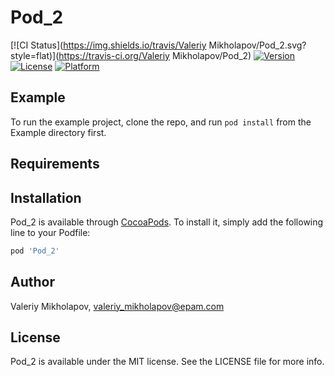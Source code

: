 # Pod_2

[![CI Status](https://img.shields.io/travis/Valeriy Mikholapov/Pod_2.svg?style=flat)](https://travis-ci.org/Valeriy Mikholapov/Pod_2)
[![Version](https://img.shields.io/cocoapods/v/Pod_2.svg?style=flat)](https://cocoapods.org/pods/Pod_2)
[![License](https://img.shields.io/cocoapods/l/Pod_2.svg?style=flat)](https://cocoapods.org/pods/Pod_2)
[![Platform](https://img.shields.io/cocoapods/p/Pod_2.svg?style=flat)](https://cocoapods.org/pods/Pod_2)

## Example

To run the example project, clone the repo, and run `pod install` from the Example directory first.

## Requirements

## Installation

Pod_2 is available through [CocoaPods](https://cocoapods.org). To install
it, simply add the following line to your Podfile:

```ruby
pod 'Pod_2'
```

## Author

Valeriy Mikholapov, valeriy_mikholapov@epam.com

## License

Pod_2 is available under the MIT license. See the LICENSE file for more info.
